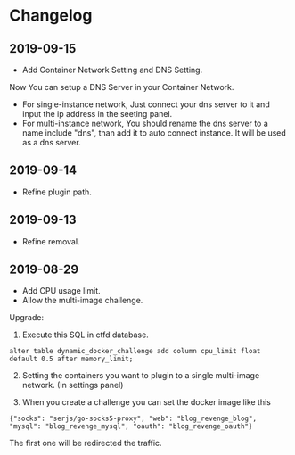 # Changelog

## 2019-09-15

- Add Container Network Setting and DNS Setting.

Now You can setup a DNS Server in your Container Network.
- For single-instance network, Just connect your dns server to it and input the ip address in the seeting panel.
- For multi-instance network, You should rename the dns server to a name include "dns", than add it to auto connect instance. It will be used as a dns server.

## 2019-09-14

- Refine plugin path.

## 2019-09-13

- Refine removal.

## 2019-08-29

- Add CPU usage limit.
- Allow the multi-image challenge.

Upgrade:
1. Execute this SQL in ctfd database.

```
alter table dynamic_docker_challenge add column cpu_limit float default 0.5 after memory_limit;
```  

2. Setting the containers you want to plugin to a single multi-image network. (In settings panel)

3. When you create a challenge you can set the docker image like this

```
{"socks": "serjs/go-socks5-proxy", "web": "blog_revenge_blog", "mysql": "blog_revenge_mysql", "oauth": "blog_revenge_oauth"}
```

The first one will be redirected the traffic.
